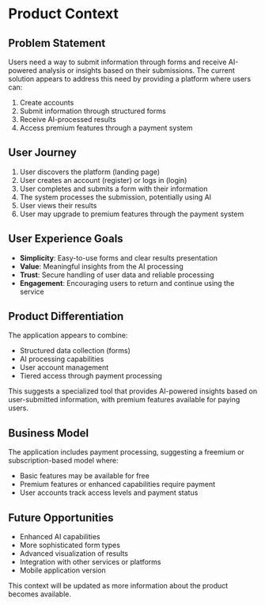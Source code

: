 # Product Context

## Problem Statement
Users need a way to submit information through forms and receive AI-powered analysis or insights based on their submissions. The current solution appears to address this need by providing a platform where users can:
1. Create accounts
2. Submit information through structured forms
3. Receive AI-processed results
4. Access premium features through a payment system

## User Journey
1. User discovers the platform (landing page)
2. User creates an account (register) or logs in (login)
3. User completes and submits a form with their information
4. The system processes the submission, potentially using AI
5. User views their results
6. User may upgrade to premium features through the payment system

## User Experience Goals
- **Simplicity**: Easy-to-use forms and clear results presentation
- **Value**: Meaningful insights from the AI processing
- **Trust**: Secure handling of user data and reliable processing
- **Engagement**: Encouraging users to return and continue using the service

## Product Differentiation
The application appears to combine:
- Structured data collection (forms)
- AI processing capabilities
- User account management
- Tiered access through payment processing

This suggests a specialized tool that provides AI-powered insights based on user-submitted information, with premium features available for paying users.

## Business Model
The application includes payment processing, suggesting a freemium or subscription-based model where:
- Basic features may be available for free
- Premium features or enhanced capabilities require payment
- User accounts track access levels and payment status

## Future Opportunities
- Enhanced AI capabilities
- More sophisticated form types
- Advanced visualization of results
- Integration with other services or platforms
- Mobile application version

This context will be updated as more information about the product becomes available.
